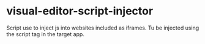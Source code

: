 # visual-editor-script-injector

Script use to inject js into websites included as iframes.
Tu be injected using the script tag in the target app.

